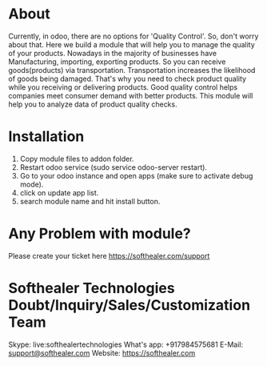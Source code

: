 About
============
Currently, in odoo, there are no options for 'Quality Control'. So, don't worry about that. Here we build a module that will help you to manage the quality of your products. Nowadays in the majority of businesses have Manufacturing, importing, exporting products. So you can receive goods(products) via transportation. Transportation increases the likelihood of goods being damaged. That's why you need to check product quality while you receiving or delivering products. Good quality control helps companies meet consumer demand with better products. This module will help you to analyze data of product quality checks.



Installation
============
1) Copy module files to addon folder.
2) Restart odoo service (sudo service odoo-server restart).
3) Go to your odoo instance and open apps (make sure to activate debug mode).
4) click on update app list.
5) search module name and hit install button.

Any Problem with module?
=====================================
Please create your ticket here https://softhealer.com/support

Softhealer Technologies Doubt/Inquiry/Sales/Customization Team
=====================================
Skype: live:softhealertechnologies
What's app: +917984575681
E-Mail: support@softhealer.com
Website: https://softhealer.com
